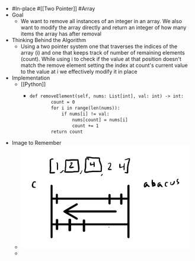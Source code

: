 - #In-place #[[Two Pointer]] #Array
- Goal
	- We want to remove all instances of an integer in an array. We also want to modify the array directly and return an integer of how many items the array has after removal
- Thinking Behind the Algorithm
	- Using a two pointer system one that traverses the indices of the array (i) and one that keeps track of number of remaining elements (count). While using i to check if the value at that position doesn't match the remove element setting the index at count's current value to the value at i we effectively modify it in place
- Implementation
	- [[Python]]
		- ```
		  def removeElement(self, nums: List[int], val: int) -> int:
		          count = 0
		          for i in range(len(nums)):
		              if nums[i] != val:
		                  nums[count] = nums[i]
		                  count += 1
		          return count
		  ```
- Image to Remember
	- ![image.png](../assets/image_1757100144292_0.png)
	-